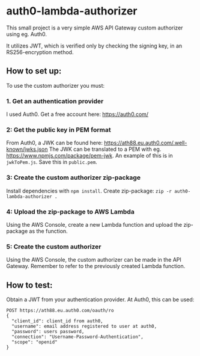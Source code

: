 # auth0-lambda-authorizer

This small project is a very simple AWS API Gateway custom authorizer using eg. Auth0.

It utilizes JWT, which is verified only by checking the signing key, in an RS256-encryption method.

## How to set up:
To use the custom authorizer you must:

### 1. Get an authentication provider
I used Auth0. Get a free account here: https://auth0.com/

### 2: Get the public key in PEM format
From Auth0, a JWK can be found here: https://ath88.eu.auth0.com/.well-known/jwks.json
The JWK can be translated to a PEM with eg. https://www.npmjs.com/package/pem-jwk. An example of this is in `jwkToPem.js`. Save this in `public.pem`.

### 3: Create the custom authorizer zip-package
Install dependencies with `npm install`.
Create zip-package: `zip -r auth0-lambda-authorizer .`

### 4: Upload the zip-package to AWS Lambda
Using the AWS Console, create a new Lambda function and upload the zip-package as the function.

### 5: Create the custom authorizer
Using the AWS Console, the custom authorizer can be made in the API Gateway. Remember to refer to the previously created Lambda function.


## How to test:
Obtain a JWT from your authentication provider. At Auth0, this can be used:

```
POST https://ath88.eu.auth0.com/oauth/ro
{
  "client_id": client_id from auth0,
  "username": email address registered to user at auth0,
  "password": users password,
  "connection": "Username-Password-Authentication",
  "scope": "openid"
}
```
